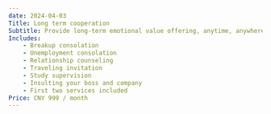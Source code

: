 ```yaml
---
date: 2024-04-03
Title: Long term cooperation
Subtitle: Provide long-term emotional value offering, anytime, anywhere.
Includes:
    - Breakup consolation
    - Unemployment consolation
    - Relationship counseling
    - Traveling invitation
    - Study supervision
    - Insulting your boss and company
    - First two services included
Price: CNY 999 / month
---
```

